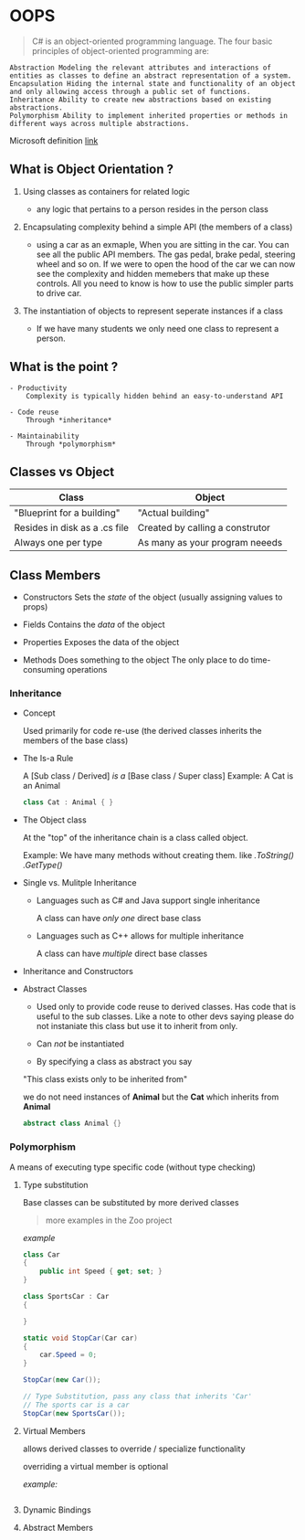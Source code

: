 # OOPS

> C# is an object-oriented programming language. The four basic principles of object-oriented programming are:

    Abstraction Modeling the relevant attributes and interactions of entities as classes to define an abstract representation of a system.
    Encapsulation Hiding the internal state and functionality of an object and only allowing access through a public set of functions.
    Inheritance Ability to create new abstractions based on existing abstractions.
    Polymorphism Ability to implement inherited properties or methods in different ways across multiple abstractions.

Microsoft definition [link](https://learn.microsoft.com/en-us/dotnet/csharp/fundamentals/tutorials/oop)

## What is Object Orientation ?

1. Using classes as containers for related logic

	- any logic that pertains to a person resides in the person class

2. Encapsulating complexity behind a simple API (the members of a class)

	- using a car as an exmaple, When you are sitting in the car. You can see all the public API members. The gas pedal, brake pedal, steering wheel and so on. 
		If we were to open the hood of the car we can now see the complexity and hidden memebers that make up these controls. All you need to know is how to use the public simpler parts to drive car.

3. The instantiation of objects to represent seperate instances if a class

	- If we have many students we only need one class to represent a person.


## What is the point ?

	- Productivity
		Complexity is typically hidden behind an easy-to-understand API

	- Code reuse
		Through *inheritance*

	- Maintainability
		Through *polymorphism*

## Classes vs Object

| Class  | Object |
| ------------- | ------------- |
| "Blueprint for a building"  | "Actual building" |
| Resides in disk as a .cs file  | Created by calling a construtor |
| Always one per type | As many as your program neeeds |

## Class Members

- Constructors
	Sets the *state* of the object (usually assigning values to props)

- Fields
	Contains the *data* of the object

- Properties
	Exposes the data of the object

- Methods
	Does something to the object
	The only place to do time-consuming operations

### Inheritance

- Concept
		
	Used primarily for code re-use (the derived classes inherits the members of the base class)

- The Is-a Rule

	A [Sub class / Derived] *is a* [Base class / Super class]
	Example: A Cat is an Animal

	```C#
	class Cat : Animal { }
	```

- The Object class

	At the "top" of the inheritance chain is a class called object.

	Example: We have many methods without creating them. like *.ToString() .GetType()*

- Single vs. Mulitple Inheritance

	- Languages such as C# and Java support single inheritance

		A class can have *only one* direct base class

	- Languages such as C++ allows for multiple inheritance

		A class can have *multiple* direct base classes

- Inheritance and Constructors

- Abstract Classes

	- Used only to provide code reuse to derived classes. Has code that is useful to the sub classes.
		Like a note to other devs saying please do not instaniate this class but use it to inherit from only.

	- Can *not* be instantiated

	- By specifying a class as abstract you say
			
	"This class exists only to be inherited from"

	we do not need instances of **Animal** but the **Cat** which inherits from **Animal**

	```C#
	abstract class Animal {}
	```

### Polymorphism

A means of executing type specific code (without type checking)

1. Type substitution
		
	Base classes can be substituted by more derived classes

	> more examples in the Zoo project

	*example*
	```C#
	class Car
	{
		public int Speed { get; set; }
	}

	class SportsCar : Car
	{

	}

	static void StopCar(Car car)
	{
		car.Speed = 0;
	}

	StopCar(new Car());

	// Type Substitution, pass any class that inherits 'Car'
	// The sports car is a car
	StopCar(new SportsCar());
	```

2. Virtual Members

	allows derived classes to override / specialize functionality

	overriding a virtual member is optional

	*example:*
	```C#
	```

3. Dynamic Bindings

4. Abstract Members